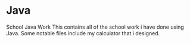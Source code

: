 # Java
School Java Work
This contains all of the school work i have done using Java.
Some notable files include my calculator that i designed.
